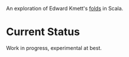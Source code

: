 An exploration of Edward Kmett's [folds](https://github.com/ekmett/folds) in Scala.

Current Status
==============

Work in progress, experimental at best.

